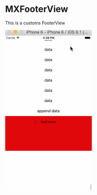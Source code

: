 # MXFooterView
This is a customs FooterView

 ![image](https://github.com/limaoxuan/MXFooterView/blob/master/start.gif)
